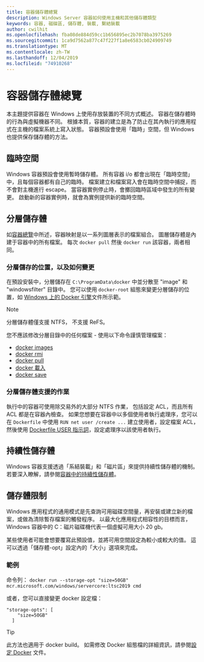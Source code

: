 ```yaml
---
title: 容器儲存體總覽
description: Windows Server 容器如何使用主機和其他儲存體類型
keywords: 容器, 磁碟區, 儲存體, 裝載, 繫結裝載
author: cwilhit
ms.openlocfilehash: fba08de884d59cc1b656895ec2b7078ba3975269
ms.sourcegitcommit: 1ca9d7562a877c47f227f1a8e6583cb024909749
ms.translationtype: MT
ms.contentlocale: zh-TW
ms.lasthandoff: 12/04/2019
ms.locfileid: "74910268"
---
```

# <a name="container-storage-overview"></a>容器儲存體總覽

<!-- Great diagram would be great! -->

本主題提供容器在 Windows 上使用存放裝置的不同方式概述。 容器在儲存體時的行為與虛擬機器不同。 根據本質，容器的建立是為了防止在其內執行的應用程式在主機的檔案系統上寫入狀態。 容器預設會使用「臨時」空間，但 Windows 也提供保存儲存體的方法。

## <a name="scratch-space"></a>臨時空間

Windows 容器預設會使用暫時儲存體。 所有容器 i/o 都會出現在「臨時空間」中，且每個容器都有自己的臨時。 檔案建立和檔案寫入會在臨時空間中捕捉，而不會對主機進行 escape。 當容器實例停止時，會擲回臨時區域中發生的所有變更。 啟動新的容器實例時，就會為實例提供新的臨時空間。

## <a name="layer-storage"></a>分層儲存體

如[容器總覽](../about/index.md)中所述，容器映射是以一系列圖層表示的檔案組合。 圖層儲存體是內建于容器中的所有檔案。 每次 `docker pull` 然後 `docker run` 該容器，兩者相同。

### <a name="where-layers-are-stored-and-how-to-change-it"></a>分層儲存的位置，以及如何變更

在預設安裝中，分層儲存在 `C:\ProgramData\docker` 中並分散至 "image" 和 "windowsfilter" 目錄中。 您可以使用 `docker-root` 組態來變更分層儲存的位置，如 [Windows 上的 Docker 引擎](../manage-docker/configure-docker-daemon.md)文件所示範。

> [!NOTE]
> 分層儲存體僅支援 NTFS， 不支援 ReFS。

您不應該修改分層目錄中的任何檔案 - 使用以下命令謹慎管理檔案：

- [docker images](https://docs.docker.com/engine/reference/commandline/images/)
- [docker rmi](https://docs.docker.com/engine/reference/commandline/rmi/)
- [docker pull](https://docs.docker.com/engine/reference/commandline/pull/)
- [docker 載入](https://docs.docker.com/engine/reference/commandline/load/)
- [docker save](https://docs.docker.com/engine/reference/commandline/save/)

### <a name="supported-operations-in-layer-storage"></a>分層儲存體支援的作業

執行中的容器可使用除交易外的大部分 NTFS 作業， 包括設定 ACL，而且所有 ACL 都是在容器內檢查。 如果您想要在容器中以多個使用者執行處理序，您可以在 `Dockerfile` 中使用 `RUN net user /create ...` 建立使用者，設定檔案 ACL，然後使用 [Dockerfile USER 指示詞](https://docs.docker.com/engine/reference/builder/#user)，設定處理序以該使用者執行。

## <a name="persistent-storage"></a>持續性儲存體

Windows 容器支援透過「系結裝載」和「磁片區」來提供持續性儲存體的機制。 若要深入瞭解，請參閱[容器中的持續性儲存體](./persistent-storage.md)。

## <a name="storage-limits"></a>儲存體限制

Windows 應用程式的通用模式是先查詢可用磁碟空間量，再安裝或建立新的檔案，或做為清除暫存檔案的觸發程序。  以最大化應用程式相容性的目標而言，Windows 容器中的 C：磁片磁碟機代表一個虛擬可用大小 20 gb。

某些使用者可能會想要覆寫此預設值，並將可用空間設定為較小或較大的值。 這可以透過「儲存體-opt」設定內的「大小」選項來完成。

### <a name="examples"></a>範例

命令列： `docker run --storage-opt "size=50GB" mcr.microsoft.com/windows/servercore:ltsc2019 cmd`

或者，您可以直接變更 docker 設定檔：

```Docker Configuration File
"storage-opts": [
    "size=50GB"
  ]
```

> [!TIP]
> 此方法也適用于 docker build。 如需修改 Docker 組態檔的詳細資訊，請參閱[設定 Docker](https://docs.microsoft.com/virtualization/windowscontainers/manage-docker/configure-docker-daemon#configure-docker-with-configuration-file) 文件。
